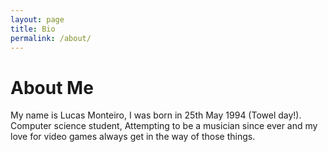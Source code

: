 ```yaml
---
layout: page
title: Bio
permalink: /about/
---
```


<h1>About Me</h1>

My name is Lucas Monteiro, I was born in 25th May 1994 (Towel day!).<br>
Computer science student, Attempting to be a musician since ever and my love for video games always get in the way of those things.
